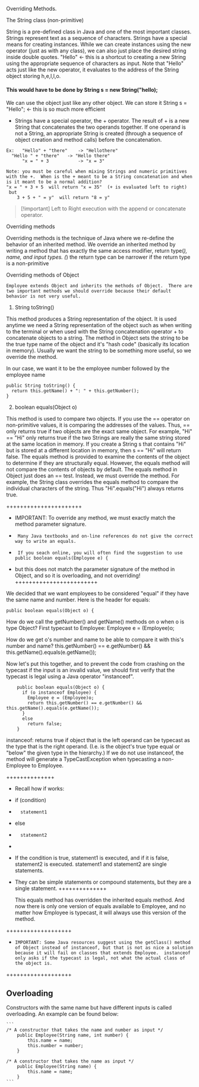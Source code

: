 Overriding Methods.

The String class (non-primitive)

   String is a pre-defined class in Java and one of the most important classes.
   Strings represent text as a sequence of characters.
   Strings have a special means for creating instances.  While we can create instances using the new operator (just as with any class), we can also just place the desired string inside double quotes.
        "Hello"    <- this is a shortcut to creating a new String using the appropriate sequence of characters as input.
   Note that "Hello" acts just like the new operator, it evaluates to the address of the String object storing h,e,l,l,o.
#### This would have to be done by String s = new String("hello);
   We can use the object just like any other object.  We can store it
	String s = "Hello"; $\leftarrow$ this is so much more efficient

   +  Strings have a special operator, the + operator.  The result of + is a new String that concatenates the two operands together.
      If one operand is not a String, an appropriate String is created (through a sequence of object creation and  method calls) before the concatenation.

    Ex:   "Hello" + "there"    -> "Hellothere"
	  "Hello " + "there"   -> "Hello there"
          "x = " + 3           -> "x = 3"

    Note: you must be careful when mixing Strings and numeric primitives with the +.  When is the + meant to be a String concatenation and when is it meant to be a normal addition?
	"x = " + 3 + 5  will return "x = 35"  (+ is evaluated left to right)
     but
        3 + 5 + " = y"  will return "8 = y"
>[!important] Left to Right execution with the append or concatenate operator.

Overriding methods

  Overriding methods is the technique of Java where we re-define the behavior of an inherited method.
  We override an inherited method by writing a method that has exactly the same access modifier, return type(*), name, and input types.
   (*) the return type can be narrower if the return type is a non-primitive


Overriding methods of Object

    Employee extends Object and inherits the methods of Object.  There are two important methods we should override because their default behavior is not very useful.

   1) String toString()

  This method produces a String representation of the object.  It is used anytime we need a String representation of the object such as when writing to the terminal
    or when used with the String concatenation operator + to concatenate objects to a string.
  The method in Object sets the string to be the true type name of the object and it's "hash code" (basically its location in memory).
  Usually we want the string to be something more useful, so we override the method.

  In our case, we want it to be the employee number followed by the employee name

	public String toString() {
	  return this.getName() + ": " + this.getNumber();
	}


   2) boolean equals(Object o)

  This method is used to compare two objects.  If you use the == operator on non-primitive values, it is comparing the addresses of the values.  Thus, == only returns true if two objects are the exact same object.
    For example, "Hi" == "Hi"  only returns true if the two Strings are really the same string stored at the same location in memory.  If you create a String s that contains "Hi" but is stored at a different location in memory,
       then s == "Hi" will return false.
  The equals method is provided to examine the contents of the object to determine if they are structurally equal.
  However, the equals method will not compare the contents of objects by default.  The equals method in Object just does an == test.  Instead, we must override the method.
  For example, the String class overrides the equals method to compare the individual characters of the string.  Thus  "Hi".equals("Hi") always returns true.

++++++++++++++++++++++
+   IMPORTANT:  To override any method, we must exactly match the method parameter signature.  
+      Many Java textbooks and on-line references do not give the correct way to write an equals.
+      If you seach online, you will often find the suggestion to use      public boolean equals(Employee e) {
+	 but this does not match the parameter signature of the method in Object, and so it is overloading, and not overriding! 
++++++++++++++++++++++++

   We decided that we want employees to be considered "equal" if they have the same name and number.
   Here is the header for equals:

	public boolean equals(Object o) {

   How do we call the getNumber() and getName() methods on o when o is type Object?  First typecast to Employee:
	Employee e = (Employee)o;

   How do we get o's number and name to be able to compare it with this's number and name?
        this.getNumber() == e.getNumber() && this.getName().equals(e.getName());

   Now let's put this together, and to prevent the code from crashing on the typecast if the input is an invalid value, we should first verify that the typecast is legal using a Java operator "instanceof".

        public boolean equals(Object o) {
          if (o instanceof Employee) {
            Employee e = (Employee)o;
            return this.getNumber() == e.getNumber() && this.getName().equals(e.getName());
          }
          else
            return false;
        }

   instanceof:  returns true if object that is the left operand can be typecast as the type that is the right operand.  (I.e. is the object's true type equal or "below" the given type in the hierarchy.)
   If we do not use instanceof, the method will generate a TypeCastException when typecasting a non-Employee to Employee.

++++++++++++++
+ Recall how if works:
+    if (condition)
+       statement1
+    else
+       statement2
+
+  If the condition is true, statement1 is executed, and if it is false, statement2 is executed.  statement1 and statement2 are single statements.
+  They can be simple statements or compound statements, but they are a single statement.
++++++++++++++

   This equals method has overridden the inherited equals method.  And now there is only one version of equals available to Employee, and no matter how Employee is typecast,
	it will always use this version of the method.

+++++++++++++++++++
+     IMPORTANT: Some Java resources suggest using the getClass() method of Object instead of instanceof, but that is not as nice a solution because it will fail on classes that extends Employee.  instanceof only asks if the typecast is legal, not what the actual class of the object is.
+++++++++++++++++++

## Overloading
Constructors with the same name but have different inputs is called overloading. An example can be found below:
````ad-example
```
/* A constructor that takes the name and number as input */
    public Employee(String name, int number) {
        this.name = name;
        this.number = number;
    }

/* A constructor that takes the name as input */
    public Employee(String name) {
        this.name = name;
    }
```
````